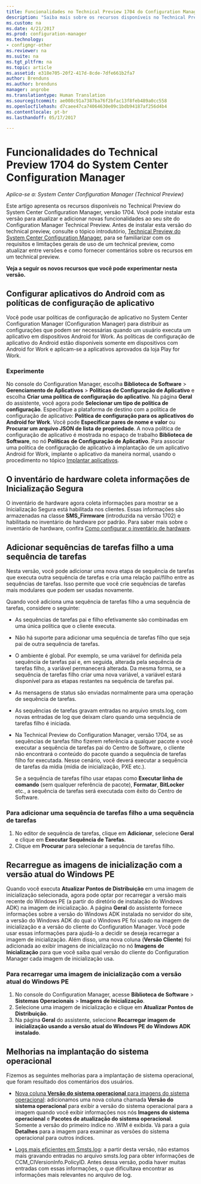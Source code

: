 ```yaml
---
title: Funcionalidades no Technical Preview 1704 do Configuration Manager
description: "Saiba mais sobre os recursos disponíveis no Technical Preview do System Center Configuration Manager, versão 1704."
ms.custom: na
ms.date: 4/21/2017
ms.prod: configuration-manager
ms.technology:
- configmgr-other
ms.reviewer: na
ms.suite: na
ms.tgt_pltfrm: na
ms.topic: article
ms.assetid: e318e705-20f2-417d-8cde-7dfe661b2fa7
author: Brenduns
ms.author: brenduns
manager: angrobe
ms.translationtype: Human Translation
ms.sourcegitcommit: ae008c91a7387ba76f2bfac13f8feb489a0cc558
ms.openlocfilehash: d7caee47ca74064630e09c1bdb94187af256d4b4
ms.contentlocale: pt-br
ms.lasthandoff: 05/17/2017

---
```

# <a name="capabilities-in-technical-preview-1704-for-system-center-configuration-manager"></a>Funcionalidades do Technical Preview 1704 do System Center Configuration Manager

*Aplica-se a: System Center Configuration Manager (Technical Preview)*

Este artigo apresenta os recursos disponíveis no Technical Preview do System Center Configuration Manager, versão 1704. Você pode instalar esta versão para atualizar e adicionar novas funcionalidades ao seu site do Configuration Manager Technical Preview. Antes de instalar esta versão do technical preview, consulte o tópico introdutório, [Technical Preview do System Center Configuration Manager](../../core/get-started/technical-preview.md), para se familiarizar com os requisitos e limitações gerais de uso de um technical preview, como atualizar entre versões e como fornecer comentários sobre os recursos em um technical preview.    


**Veja a seguir os novos recursos que você pode experimentar nesta versão.**  

## <a name="configure-android-apps-with-app-configuration-policies"></a>Configurar aplicativos do Android com as políticas de configuração de aplicativo
Você pode usar políticas de configuração de aplicativo no System Center Configuration Manager (Configuration Manager) para distribuir as configurações que podem ser necessárias quando um usuário executa um aplicativo em dispositivos Android for Work. As políticas de configuração de aplicativo do Android estão disponíveis somente em dispositivos com Android for Work e aplicam-se a aplicativos aprovados da loja Play for Work.

### <a name="try-it-out"></a>Experimente                 

No console do Configuration Manager, escolha **Biblioteca de Software** > **Gerenciamento de Aplicativos** > **Políticas de Configuração de Aplicativo** e escolha **Criar uma política de configuração do aplicativo**. Na página **Geral** do assistente, você agora pode **Selecionar um tipo de política de configuração**. Especifique a plataforma de destino com a política de configuração de aplicativo: **Política de configuração para os aplicativos do Android for Work**. Você pode **Especificar pares de nome e valor** ou **Procurar um arquivo JSON de lista de propriedade**. A nova política de configuração de aplicativo é mostrada no espaço de trabalho **Biblioteca de Software**, no nó **Políticas de Configuração de Aplicativo**. Para associar uma política de configuração de aplicativo à implantação de um aplicativo Android for Work, implante o aplicativo da maneira normal, usando o procedimento no tópico [Implantar aplicativos](/sccm/apps/deploy-use/deploy-applications).

## <a name="hardware-inventory-collects-secure-boot-information"></a>O inventário de hardware coleta informações de Inicialização Segura
O inventário de hardware agora coleta informações para mostrar se a Inicialização Segura está habilitada nos clientes. Essas informações são armazenadas na classe **SMS_Firmware** (introduzida na versão 1702) e habilitada no inventário de hardware por padrão. Para saber mais sobre o inventário de hardware, confira [Como configurar o inventário de hardware](/sccm/core/clients/manage/inventory/configure-hardware-inventory).

## <a name="add-child-task-sequences-to-a-task-sequence"></a>Adicionar sequências de tarefas filho a uma sequência de tarefas
Nesta versão, você pode adicionar uma nova etapa de sequência de tarefas que executa outra sequência de tarefas e cria uma relação pai/filho entre as sequências de tarefas. Isso permite que você crie sequências de tarefas mais modulares que podem ser usadas novamente.  

Quando você adiciona uma sequência de tarefas filho a uma sequência de tarefas, considere o seguinte:

- As sequências de tarefas pai e filho efetivamente são combinadas em uma única política que o cliente executa.
- Não há suporte para adicionar uma sequência de tarefas filho que seja pai de outra sequência de tarefas.
- O ambiente é global. Por exemplo, se uma variável for definida pela sequência de tarefas pai e, em seguida, alterada pela sequência de tarefas filho, a variável permanecerá alterada. Da mesma forma, se a sequência de tarefas filho criar uma nova variável, a variável estará disponível para as etapas restantes na sequência de tarefas pai.
- As mensagens de status são enviadas normalmente para uma operação de sequência de tarefas.
- As sequências de tarefas gravam entradas no arquivo smsts.log, com novas entradas de log que deixam claro quando uma sequência de tarefas filho é iniciada.
- Na Technical Preview do Configuration Manager, versão 1704, se as sequências de tarefas filho fizerem referência a qualquer pacote e você executar a sequência de tarefas pai do Centro de Software, o cliente não encontrará o conteúdo do pacote quando a sequência de tarefas filho for executada. Nesse cenário, você deverá executar a sequência de tarefas da mídia (mídia de inicialização, PXE etc.).  

    Se a sequência de tarefas filho usar etapas como **Executar linha de comando** (sem qualquer referência de pacote), **Formatar**, **BitLocker** etc., a sequência de tarefas será executada com êxito do Centro de Software.

### <a name="to-add-a-child-task-sequence-to-a-task-sequence"></a>Para adicionar uma sequência de tarefas filho a uma sequência de tarefas
1. No editor de sequência de tarefas, clique em **Adicionar**, selecione **Geral** e clique em **Executar Sequência de Tarefas**.
2. Clique em **Procurar** para selecionar a sequência de tarefas filho.  

## <a name="reload-boot-images-with-current-windows-pe-version"></a>Recarregue as imagens de inicialização com a versão atual do Windows PE
Quando você executa **Atualizar Pontos de Distribuição** em uma imagem de inicialização selecionada, agora pode optar por recarregar a versão mais recente do Windows PE (a partir do diretório de instalação do Windows ADK) na imagem de inicialização. A página **Geral** do assistente fornece informações sobre a versão do Windows ADK instalada no servidor do site, a versão do Windows ADK do qual o Windows PE foi usado na imagem de inicialização e a versão do cliente do Configuration Manager. Você pode usar essas informações para ajudá-lo a decidir se deseja recarregar a imagem de inicialização. Além disso, uma nova coluna (**Versão Cliente**) foi adicionada ao exibir imagens de inicialização no nó **Imagens de Inicialização** para que você saiba qual versão do cliente do Configuration Manager cada imagem de inicialização usa.

### <a name="to-reload-a-boot-image-with-the-current-windows-pe-version"></a>Para recarregar uma imagem de inicialização com a versão atual do Windows PE

1. No console do Configuration Manager, acesse **Biblioteca de Software** > **Sistemas Operacionais** > **Imagens de Inicialização**.
2. Selecione uma imagem de inicialização e clique em **Atualizar Pontos de Distribuição**.
3. Na página **Geral** do assistente, selecione **Recarregar imagem de inicialização usando a versão atual do Windows PE do Windows ADK instalado**.

## <a name="improvements-to-operating-system-deployment"></a>Melhorias na implantação do sistema operacional
Fizemos as seguintes melhorias para a implantação de sistema operacional, que foram resultado dos comentários dos usuários.

- [Nova coluna **Versão do sistema operacional** para imagens do sistema operacional](https://configurationmanager.uservoice.com/forums/300492-ideas/suggestions/17558407-add-a-column-to-the-operating-system-images-node-f): adicionamos uma nova coluna chamada **Versão do sistema operacional** para exibir a versão do sistema operacional para a imagem quando você exibir informações nos nós **Imagens do sistema operacional** e **Pacotes de atualização do sistema operacional**. Somente a versão do primeiro índice no .WIM é exibida. Vá para a guia **Detalhes** para a imagem para examinar as versões do sistema operacional para outros índices.

- [Logs mais eficientes em Smsts.log](https://configurationmanager.uservoice.com/forums/300492-ideas/suggestions/16791919-stop-filling-smsts-log-with-useless): a partir desta versão, não estamos mais gravando entradas no arquivo smsts.log para obter informações de CCM_CIVersionInfo.PolicyID. Antes dessa versão, podia haver muitas entradas com essas informações, o que dificultava encontrar as informações mais relevantes no arquivo de log.

